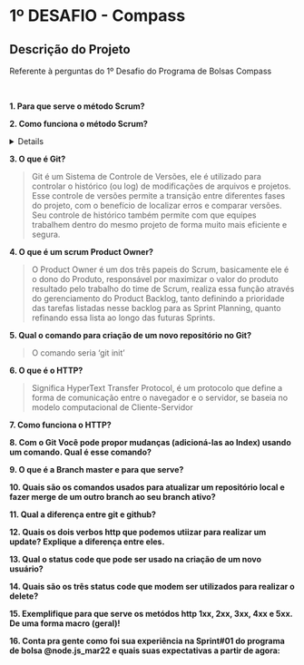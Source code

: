 # 1º DESAFIO - Compass

## Descrição do Projeto
<p align="justify"> Referente à perguntas do 1º Desafio do Programa de Bolsas Compass </p><br>

**1. Para que serve o método Scrum?**

**2. Como funciona o método Scrum?**
<details><blockquote>
O Scrum necessita de sua base estrutural para seu funcionamento. Para que ele seja realizado, é necessário uma equipe em que cada um assumirá um papel igualmente importante para o andamento do projeto, sendo os papeis: O Product Owner, Scrum Master e Time de Desenvolvimento. Com uma equipe bem definida ocorre o planejamento da Sprint, incluindo o seu tempo de duração (Que pode variar entre 2 até 4 semanas por Sprint), e é definida a prioridade e a divisão das tarefas, ou seja, o Sprint Backlog (Tendo como base o Product Backlog). A Sprint é o período onde o time de desenvolvimento trabalha para cumprir as tarefas designadas durante o Planning. Diariamente ocorre a Daily Scrum, uma reunião de 15 mins de duração que tem como propósito a melhoria contínua do time, repassando o andamento da tarefa, o planejamento pro próximo dia de trabalho e os impedimentos (se houverem) que estejam retardando o andamento da tarefa. Ao final da Sprint é realizada a Sprint Review, reunião esta que tem uma duração em média de 1h por semana de Sprint, nesta review há a presença de toda a equipe e do cliente e é apresentado os resultados da Sprint, das tarefas realizadas e, se os critérios foram atingidos, nesta reunião busca-se o feedback do Cliente e de preferência do usuário final também, por isso é interessante a presença deste na reunião. E por fim, ocorre o último item do ciclo, a Sprint Retrospective, que tem basicamente o objetivo de reunir a equipe para conversar sobre o quê ocorreu bem na Sprint anterior e o quê pode ser melhorado para a próxima Sprint, seguindo o fundamento de Melhoria Contínua do Scrum. Com isso, o ciclo se reinicia afim de planejar os objetivos da próxima Sprint.</blockquote> </details>

**3. O que é Git?**
<blockquote>Git é um Sistema de Controle de Versões, ele é utilizado para controlar o histórico (ou log) de modificações de arquivos e projetos. Esse controle de versões permite a transição entre diferentes fases do projeto, com o benefício de localizar erros e comparar versões. Seu controle de histórico também permite com que equipes trabalhem dentro do mesmo projeto de forma muito mais eficiente e segura.</blockquote>

**4. O que é um scrum Product Owner?**
<blockquote>O Product Owner é um dos três papeis do Scrum, basicamente ele é o dono do Produto, responsável por maximizar o valor do produto resultado pelo trabalho do time de Scrum, realiza essa função através do gerenciamento do Product Backlog, tanto definindo a prioridade das tarefas listadas nesse backlog para as Sprint Planning, quanto refinando essa lista ao longo das futuras Sprints.</blockquote>

**5. Qual o comando para criação de um novo repositório no Git?** 
<blockquote>O comando seria ‘git init’</blockquote>

**6. O que é o HTTP?**
<blockquote>Significa HyperText  Transfer Protocol, é um protocolo que define a forma de comunicação entre o navegador e o servidor, se baseia no modelo computacional de Cliente-Servidor</blockquote>
  
**7. Como funciona o HTTP?**

**8. Com o Git Você pode propor mudanças (adicioná-las ao Index) usando um comando. Qual é esse comando?**

**9. O que é a Branch master e para que serve?** 

**10. Quais são os comandos usados para atualizar um repositório local e fazer merge de um outro branch ao seu branch ativo?**

**11. Qual a diferença entre git e github?**

**12. Quais os dois verbos http que podemos utiizar para realizar um update? Explique a diferença entre eles.**

**13. Qual o status code que pode ser usado na criação de um novo usuário?**

**14. Quais são os três status code que modem ser utilizados para realizar o delete?**

**15. Exemplifique para que serve os metódos http 1xx, 2xx, 3xx, 4xx e 5xx. De uma forma macro (geral)!**

**16. Conta pra gente como foi sua experiência na Sprint#01 do programa de bolsa @node.js_mar22 e quais suas expectativas a partir de agora:** 
